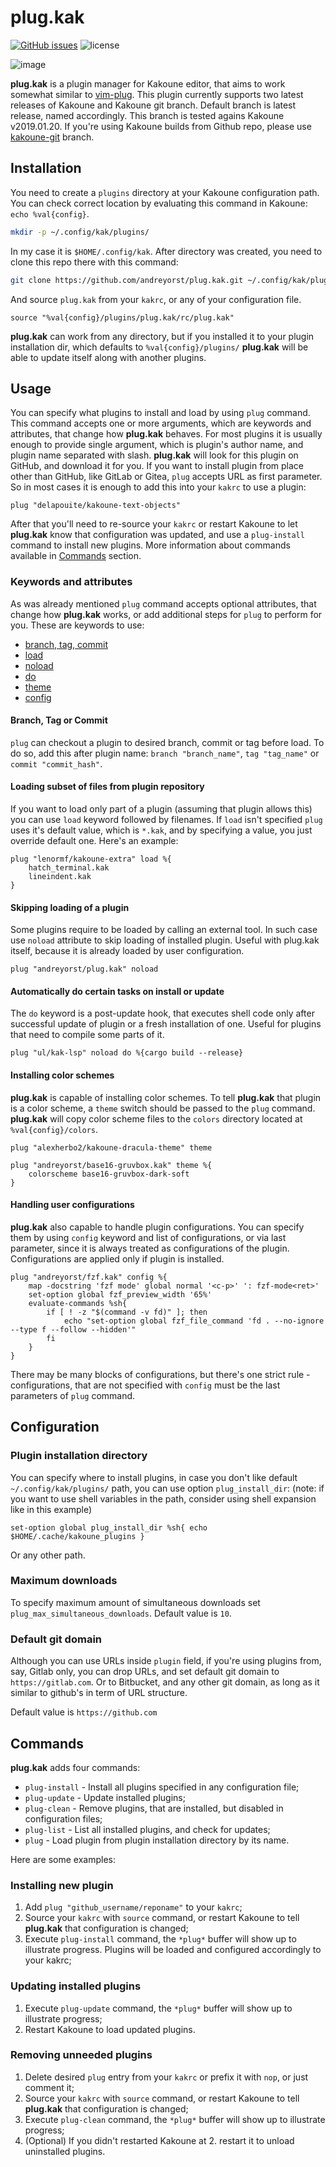 # plug.kak
[![GitHub issues](https://img.shields.io/github/issues/andreyorst/plug.kak.svg)](https://github.com/andreyorst/plug.kak/issues)
![license](https://img.shields.io/github/license/andreyorst/plug.kak.svg)


![image](https://user-images.githubusercontent.com/19470159/51197223-f2c26a80-1901-11e9-9494-b79ce823a364.png)

**plug.kak** is a plugin manager for Kakoune editor, that aims to work somewhat similar to
[vim-plug](https://github.com/junegunn/vim-plug). This plugin currently supports two latest
releases of Kakoune and Kakoune git branch. Default branch is latest release, named accordingly.
This branch is tested agains Kakoune v2019.01.20. If you're using Kakoune builds from Github repo, please use
[kakoune-git](https://github.com/andreyorst/plug.kak/tree/kakoune-git) branch.

## Installation

You need to create a `plugins` directory at your Kakoune configuration path. You
can check correct location by evaluating this command in Kakoune:
`echo %val{config}`.

```sh
mkdir -p ~/.config/kak/plugins/
```

In my case it is `$HOME/.config/kak`. After directory was created, you need to
clone this repo there with this command:

```sh
git clone https://github.com/andreyorst/plug.kak.git ~/.config/kak/plugins/plug.kak
```

And source `plug.kak` from your `kakrc`, or any of your configuration file.

```kak
source "%val{config}/plugins/plug.kak/rc/plug.kak"
```

**plug.kak** can work from any directory, but if you installed it to your plugin
installation dir, which defaults to `%val{config}/plugins/`
**plug.kak** will be able to update itself along with another plugins.

## Usage
You can specify what plugins to install and load by using `plug` command. This
command accepts one or more arguments, which are keywords and attributes, that
change how **plug.kak** behaves. For most plugins it is usually enough to
provide single argument, which is plugin's author name, and plugin name
separated with slash. **plug.kak** will look for this plugin on GitHub, and
download it for you.
If you want to install plugin from place other than GitHub, like GitLab or
Gitea, `plug` accepts URL as first parameter.
So in most cases it is enough to add this into your `kakrc` to use a plugin:

```kak
plug "delapouite/kakoune-text-objects"
```

After that you'll need to re-source your `kakrc` or restart Kakoune to let
**plug.kak** know that configuration was updated, and use a `plug-install`
command to install new plugins. More information about commands available
in [Commands](#Commands) section.

### Keywords and attributes
As was already mentioned `plug` command accepts optional attributes, that change
how **plug.kak** works, or add additional steps for `plug` to perform for you.
These are keywords to use:
- [branch, tag, commit](#Branch-Tag-or-Commit)
- [load](#Loading-subset-of-files-from-plugin-repository)
- [noload](#Skipping-loading-of-a-plugin)
- [do](#Automatically-do-certain-tasks-on-install-or-update)
- [theme](#Installing-color-schemes)
- [config](#Handling-user-configurations)

#### Branch, Tag or Commit
`plug` can checkout a plugin to desired branch, commit or tag before load. To do
so, add this after plugin name: `branch "branch_name"`, `tag "tag_name"` or
`commit "commit_hash"`.

#### Loading subset of files from plugin repository
If you want to load only part of a plugin (assuming that plugin allows this) you
can use `load` keyword followed by filenames. If `load` isn't specified `plug`
uses it's default value, which is `*.kak`, and by specifying a value, you just
override default one. Here's an example:

```kak
plug "lenormf/kakoune-extra" load %{
    hatch_terminal.kak
    lineindent.kak
}
```

#### Skipping loading of a plugin
Some plugins require to be loaded by calling an external tool. In such case use
`noload` attribute to skip loading of installed plugin. Useful with plug.kak
itself, because it is already loaded by user configuration.

```kak
plug "andreyorst/plug.kak" noload
```

#### Automatically do certain tasks on install or update
The `do` keyword is a post-update hook, that executes shell code only after
successful update of plugin or a fresh installation of one. Useful for plugins
that need to compile some parts of it.

```kak
plug "ul/kak-lsp" noload do %{cargo build --release}
```

#### Installing color schemes
**plug.kak** is capable  of installing color schemes. To  tell **plug.kak** that
plugin  is a  color scheme,  a `theme`  switch should  be passed  to the  `plug`
command.  **plug.kak**  will copy color  scheme files to the  `colors` directory
located at `%val{config}/colors`.

```kak
plug "alexherbo2/kakoune-dracula-theme" theme

plug "andreyorst/base16-gruvbox.kak" theme %{
    colorscheme base16-gruvbox-dark-soft
}
```

#### Handling user configurations
**plug.kak** also capable to handle plugin configurations. You can specify them
by using `config` keyword and list of configurations, or via last parameter,
since it is always treated as configurations of the plugin. Configurations are
applied only if plugin is installed.

```kak
plug "andreyorst/fzf.kak" config %{
    map -docstring 'fzf mode' global normal '<c-p>' ': fzf-mode<ret>'
    set-option global fzf_preview_width '65%'
    evaluate-commands %sh{
        if [ ! -z "$(command -v fd)" ]; then
            echo "set-option global fzf_file_command 'fd . --no-ignore --type f --follow --hidden'"
        fi
    }
}
```

There  may be  many blocks  of  configurations, but  there's one  strict rule  -
configurations, that are not specified with `config` must be the last parameters
of `plug` command.

## Configuration

### Plugin installation directory

You can specify where to install plugins, in case you don't like default
`~/.config/kak/plugins/` path, you can use option `plug_install_dir`:
(note: if you want to use shell variables in the path, consider using shell expansion like in this example)

```kak
set-option global plug_install_dir %sh{ echo $HOME/.cache/kakoune_plugins }
```


Or any other path.

### Maximum downloads

To specify maximum amount of simultaneous downloads set
`plug_max_simultaneous_downloads`. Default value is `10`.

### Default git domain

Although you can use URLs inside `plugin` field, if you're using plugins from,
say, Gitlab only, you can drop URLs, and set default git domain to
`https://gitlab.com`. Or to Bitbucket, and any other git domain, as long as it
similar to github's in term of URL structure.

Default value is `https://github.com`

## Commands

**plug.kak** adds four commands:

- `plug-install` - Install all plugins specified in any configuration file;
- `plug-update` - Update installed plugins;
- `plug-clean` - Remove plugins, that are installed, but disabled in
  configuration files;
- `plug-list` - List all installed plugins, and check for updates;
- `plug` - Load plugin from plugin installation directory by its name.

Here are some examples:

### Installing new plugin

1. Add `plug "github_username/reponame"` to your `kakrc`;
2. Source your `kakrc` with `source` command, or restart Kakoune to tell **plug.kak** that configuration is changed;
3. Execute `plug-install` command, the `*plug*` buffer will show up to illustrate progress. Plugins will be loaded and configured accordingly to your kakrc;

### Updating installed plugins

1. Execute `plug-update` command, the `*plug*` buffer will show up to illustrate progress;
2. Restart Kakoune to load updated plugins.

### Removing unneeded plugins

1. Delete desired `plug` entry from your `kakrc` or prefix it with `nop`, or just comment it;
2. Source your `kakrc` with `source` command, or restart Kakoune to tell **plug.kak** that configuration is changed;
3. Execute `plug-clean` command, the `*plug*` buffer will show up to illustrate progress;
4. (Optional) If you didn't restarted Kakoune at 2. restart it to unload uninstalled plugins.
